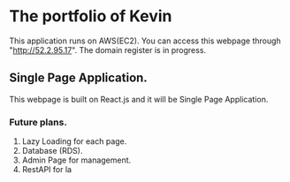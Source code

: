 # The portfolio of Kevin

This application runs on AWS(EC2). You can access this webpage through "http://52.2.95.17". The domain register is in progress.

## Single Page Application.

This webpage is built on React.js and it will be Single Page Application.

### Future plans.

1. Lazy Loading for each page.
2. Database (RDS).
3. Admin Page for management.
4. RestAPI for la
